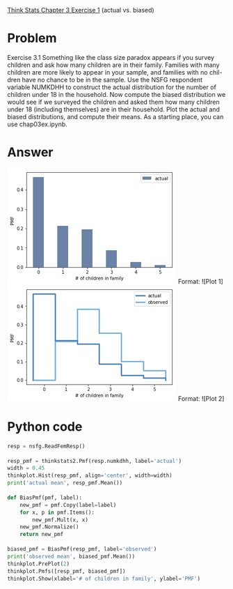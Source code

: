 [Think Stats Chapter 3 Exercise 1](http://greenteapress.com/thinkstats2/html/thinkstats2004.html#toc31) (actual vs. biased)

# Problem  
Exercise 3.1 Something like the class size paradox appears if you survey children and ask how many children are in their family. Families with many children are more likely to appear in your sample, and families with no chil- dren have no chance to be in the sample.
Use the NSFG respondent variable NUMKDHH to construct the actual distribution for the number of children under 18 in the household.
Now compute the biased distribution we would see if we surveyed the children and asked them how many children under 18 (including themselves) are in their household.
Plot the actual and biased distributions, and compute their means. As a starting place, you can use chap03ex.ipynb.

# Answer  
![GitHub Logo](KS_Ex_3-1_plot1.png)
Format: ![Plot 1]
![GitHub Logo](KS_Ex_3-1_plot2.png)
Format: ![Plot 2]

# Python code  
```python
resp = nsfg.ReadFemResp()

resp_pmf = thinkstats2.Pmf(resp.numkdhh, label='actual')
width = 0.45
thinkplot.Hist(resp_pmf, align='center', width=width)
print('actual mean', resp_pmf.Mean())

def BiasPmf(pmf, label):
    new_pmf = pmf.Copy(label=label)
    for x, p in pmf.Items():
        new_pmf.Mult(x, x)
    new_pmf.Normalize()
    return new_pmf

biased_pmf = BiasPmf(resp_pmf, label='observed')
print('observed mean', biased_pmf.Mean())
thinkplot.PrePlot(2)
thinkplot.Pmfs([resp_pmf, biased_pmf])
thinkplot.Show(xlabel='# of children in family', ylabel='PMF')
```